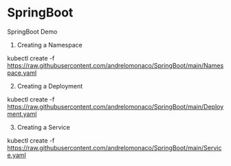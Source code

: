 # SpringBoot
SpringBoot Demo

1. Creating a Namespace

kubectl create -f https://raw.githubusercontent.com/andrelomonaco/SpringBoot/main/Namespace.yaml

2. Creating a Deployment

kubectl create -f https://raw.githubusercontent.com/andrelomonaco/SpringBoot/main/Deployment.yaml

3. Creating a Service

kubectl create -f https://raw.githubusercontent.com/andrelomonaco/SpringBoot/main/Service.yaml

